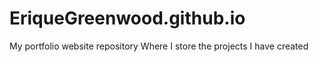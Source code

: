 # EriqueGreenwood.github.io
My portfolio website repository 
Where I store the projects I have created 
